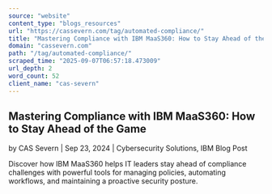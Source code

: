 ```yaml
---
source: "website"
content_type: "blogs_resources"
url: "https://cassevern.com/tag/automated-compliance/"
title: "Mastering Compliance with IBM MaaS360: How to Stay Ahead of the Game"
domain: "cassevern.com"
path: "/tag/automated-compliance/"
scraped_time: "2025-09-07T06:57:18.473009"
url_depth: 2
word_count: 52
client_name: "cas-severn"
---
```


## Mastering Compliance with IBM MaaS360: How to Stay Ahead of the Game

by CAS Severn | Sep 23, 2024 | Cybersecurity Solutions, IBM Blog Post

Discover how IBM MaaS360 helps IT leaders stay ahead of compliance challenges with powerful tools for managing policies, automating workflows, and maintaining a proactive security posture.